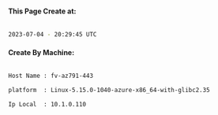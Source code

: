 
   
#### This Page Create at:

```bash

2023-07-04 - 20:29:45 UTC

```

#### Create By Machine:

```bash

Host Name : fv-az791-443

platform  : Linux-5.15.0-1040-azure-x86_64-with-glibc2.35

Ip Local  : 10.1.0.110

```

